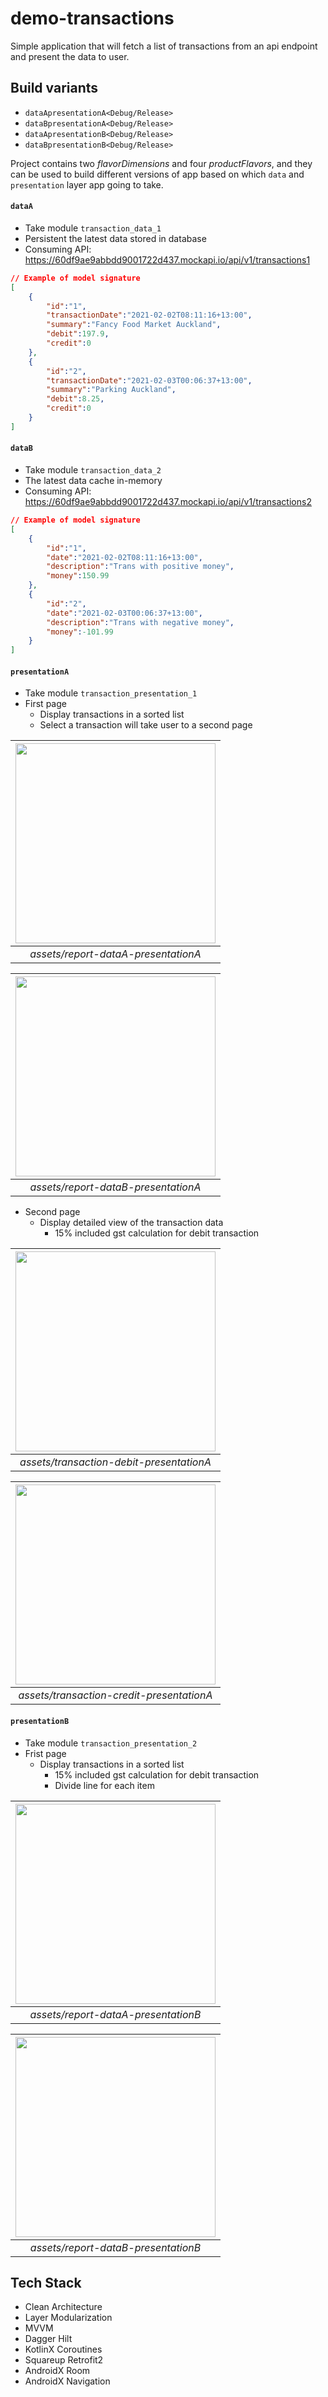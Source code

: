 # demo-transactions

Simple application that will fetch a list of transactions from an api endpoint and present the data to user.

## Build variants

- `dataApresentationA<Debug/Release>`
- `dataBpresentationA<Debug/Release>`
- `dataApresentationB<Debug/Release>`
- `dataBpresentationB<Debug/Release>`

Project contains two *flavorDimensions* and four *productFlavors*, and they can be used to build different versions of app based on which `data` and `presentation` layer app going to take.

#### `dataA`

- Take module `transaction_data_1`
- Persistent the latest data stored in database
- Consuming API: https://60df9ae9abbdd9001722d437.mockapi.io/api/v1/transactions1
```json
// Example of model signature
[
    {
        "id":"1",
        "transactionDate":"2021-02-02T08:11:16+13:00",
        "summary":"Fancy Food Market Auckland",
        "debit":197.9,
        "credit":0
    },
    {
        "id":"2",
        "transactionDate":"2021-02-03T00:06:37+13:00",
        "summary":"Parking Auckland",
        "debit":8.25,
        "credit":0
    }
]
```

#### `dataB`

- Take module `transaction_data_2`
- The latest data cache in-memory
- Consuming API: https://60df9ae9abbdd9001722d437.mockapi.io/api/v1/transactions2
```json
// Example of model signature
[
    {
        "id":"1",
        "date":"2021-02-02T08:11:16+13:00",
        "description":"Trans with positive money",
        "money":150.99
    },
    {
        "id":"2",
        "date":"2021-02-03T00:06:37+13:00",
        "description":"Trans with negative money",
        "money":-101.99
    }
]
```

#### `presentationA`
- Take module `transaction_presentation_1`
- First page
  - Display transactions in a sorted list
  - Select a transaction will take user to a second page

| <img src="https://github.com/jiangyang5157/kotlin-multiplatform-mobile/tree/master/app/demo-transaction/assets/report-dataA-presentationA.png" width="320"> |
|:--:|
| *assets/report-dataA-presentationA* |

| <img src="https://github.com/jiangyang5157/kotlin-multiplatform-mobile/tree/master/app/demo-transaction/assets/report-dataB-presentationA.png" width="320"> |
|:--:|
| *assets/report-dataB-presentationA* |

- Second page
  - Display detailed view of the transaction data
    - 15% included gst calculation for debit transaction

| <img src="https://github.com/jiangyang5157/kotlin-multiplatform-mobile/tree/master/app/demo-transaction/assets/transaction-debit-presentationA.png" width="320"> |
|:--:|
| *assets/transaction-debit-presentationA* |

| <img src="https://github.com/jiangyang5157/kotlin-multiplatform-mobile/tree/master/app/demo-transaction/assets/transaction-credit-presentationA.png" width="320"> |
|:--:|
| *assets/transaction-credit-presentationA* |

#### `presentationB`
- Take module `transaction_presentation_2`
- Frist page
  - Display transactions in a sorted list
    - 15% included gst calculation for debit transaction
    - Divide line for each item

| <img src="https://github.com/jiangyang5157/kotlin-multiplatform-mobile/tree/master/app/demo-transaction/assets/report-dataA-presentationB.png" width="320"> |
|:--:|
| *assets/report-dataA-presentationB* |

| <img src="https://github.com/jiangyang5157/kotlin-multiplatform-mobile/tree/master/app/demo-transaction/assets/report-dataB-presentationB.png" width="320"> |
|:--:|
| *assets/report-dataB-presentationB* |

## Tech Stack
- Clean Architecture
- Layer Modularization
- MVVM
- Dagger Hilt
- KotlinX Coroutines
- Squareup Retrofit2
- AndroidX Room
- AndroidX Navigation
